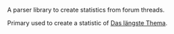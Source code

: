 A parser library to create statistics from forum threads.

Primary used to create a statistic of [Das längste Thema](https://forum.netcup.de/sonstiges/smalltalk/1051-das-l%C3%A4ngste-thema/).